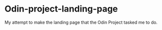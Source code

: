 # Odin-project-landing-page

My attempt to make the landing page that the Odin Project tasked me to do.
